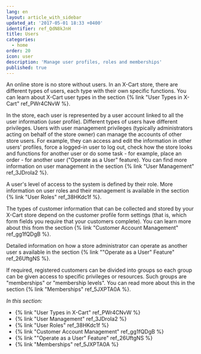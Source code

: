 ```yaml
---
lang: en
layout: article_with_sidebar
updated_at: '2017-05-01 18:33 +0400'
identifier: ref_QdN8kJnH
title: Users
categories:
  - home
order: 20
icon: user
description: 'Manage user profiles, roles and memberships'
published: true
---
```

An online store is no store without users. In an X-Cart store, there are different types of users, each type with their own specific functions. You can learn about X-Cart user types in the section {% link "User Types in X-Cart" ref_PWr4CNvW %}.

In the store, each user is represented by a user account linked to all the user information (user profile). Different types of users have different privileges. Users with user management privileges (typically administrators acting on behalf of the store owner) can manage the accounts of other store users. For example, they can access and edit the information in other users' profiles, force a logged-in user to log out, check how the store looks and functions for another user or do some task - for example, place an order - for another user ("Operate as a User" feature). You can find more information on user management in the section {% link "User Management" ref_3JDroIa2 %}. 

A user's level of access to the system is defined by their role. More information on user roles and their management is available in the section {% link "User Roles" ref_38HKdc1f %}. 

The types of customer information that can be collected and stored by your X-Cart store depend on the customer profile form settings (that is, which form fields you require that your customers complete). You can learn more about this from the section {% link "Customer Account Management" ref_gg1fQDgB %}.  

Detailed information on how a store administrator can operate as another user s available in the section {% link ""Operate as a User" Feature" ref_26UftgNS %}.

If required, registered customers can be divided into groups so each group can be given access to specific privileges or resources. Such groups are "memberships" or "membership levels". You can read more about this in the section {% link "Memberships" ref_5JXPTA0A %}. 

_In this section:_
*   {% link "User Types in X-Cart" ref_PWr4CNvW %} 
*   {% link "User Management" ref_3JDroIa2 %}
*   {% link "User Roles" ref_38HKdc1f %} 
*   {% link "Customer Account Management" ref_gg1fQDgB %} 
*   {% link ""Operate as a User" Feature" ref_26UftgNS %}
*   {% link "Memberships" ref_5JXPTA0A %}
